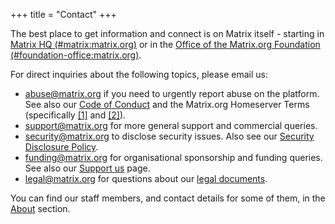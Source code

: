 +++
title = "Contact"
+++

The best place to get information and connect is on Matrix itself - starting in
[Matrix HQ (#matrix:matrix.org)](https://matrix.to/#/#matrix:matrix.org) or in the [Office of the Matrix.org Foundation (#foundation-office:matrix.org)](https://matrix.to/#/#foundation-office:matrix.org).

For direct inquiries about the following topics, please email us:

- [abuse@matrix.org](mailto:abuse@matrix.org) if you need to urgently report
  abuse on the platform. See also our [Code of Conduct](/legal/code-of-conduct/) and the
  Matrix.org Homeserver Terms (specifically [[1]](/legal/terms-and-conditions/#7-3-illegal-and-regulated-content)
  and [[2]](/legal/terms-and-conditions/#1-3-breach-of-terms)).
- [support@matrix.org](mailto:support@matrix.org) for more general support and
  commercial queries.
- [security@matrix.org](mailto:security@matrix.org) to disclose security issues.
  Also see our [Security Disclosure Policy](/security-disclosure-policy/).
- [funding@matrix.org](mailto:funding@matrix.org) for organisational sponsorship and funding
  queries. See also our [Support us](/support) page.
- [legal@matrix.org](mailto:legal@matrix.org) for questions about our [legal documents](https://matrix.org/legal/).

You can find our staff members, and contact details for some of them, in the [About](/about/) section.
